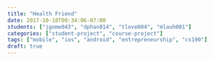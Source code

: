 ```yaml
---
title: "Health Friend"
date: 2017-10-18T00:34:06-07:00
students: ["jgome043", "dphan014", "tlove004", "mlauh001"]
categories: ["student-project", "course-project"]
tags: ["mobile", "ios", "android", "entrepreneurship", "cs190"]
draft: true
---
```


